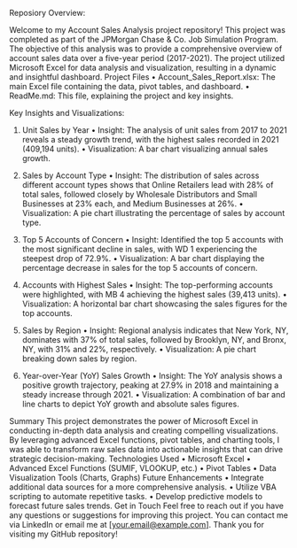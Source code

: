 Reposiory Overview:

Welcome to my Account Sales Analysis project repository! This project was completed as part of the JPMorgan Chase & Co. Job Simulation Program. The objective of this analysis was to provide a comprehensive overview of account sales data over a five-year period (2017-2021). The project utilized Microsoft Excel for data analysis and visualization, resulting in a dynamic and insightful dashboard.
Project Files
•	Account_Sales_Report.xlsx: The main Excel file containing the data, pivot tables, and dashboard.
•	ReadMe.md: This file, explaining the project and key insights.

Key Insights and Visualizations:
1. Unit Sales by Year
•	Insight: The analysis of unit sales from 2017 to 2021 reveals a steady growth trend, with the highest sales recorded in 2021 (409,194 units).
•	Visualization: A bar chart visualizing annual sales growth.

2. Sales by Account Type
•	Insight: The distribution of sales across different account types shows that Online Retailers lead with 28% of total sales, followed closely by Wholesale Distributors and Small Businesses at 23% each, and Medium Businesses at 26%.
•	Visualization: A pie chart illustrating the percentage of sales by account type.

3. Top 5 Accounts of Concern
•	Insight: Identified the top 5 accounts with the most significant decline in sales, with WD 1 experiencing the steepest drop of 72.9%.
•	Visualization: A bar chart displaying the percentage decrease in sales for the top 5 accounts of concern.

4. Accounts with Highest Sales
•	Insight: The top-performing accounts were highlighted, with MB 4 achieving the highest sales (39,413 units).
•	Visualization: A horizontal bar chart showcasing the sales figures for the top accounts.

5. Sales by Region
•	Insight: Regional analysis indicates that New York, NY, dominates with 37% of total sales, followed by Brooklyn, NY, and Bronx, NY, with 31% and 22%, respectively.
•	Visualization: A pie chart breaking down sales by region.

6. Year-over-Year (YoY) Sales Growth
•	Insight: The YoY analysis shows a positive growth trajectory, peaking at 27.9% in 2018 and maintaining a steady increase through 2021.
•	Visualization: A combination of bar and line charts to depict YoY growth and absolute sales figures.

Summary
This project demonstrates the power of Microsoft Excel in conducting in-depth data analysis and creating compelling visualizations. By leveraging advanced Excel functions, pivot tables, and charting tools, I was able to transform raw sales data into actionable insights that can drive strategic decision-making.
Technologies Used
•	Microsoft Excel
•	Advanced Excel Functions (SUMIF, VLOOKUP, etc.)
•	Pivot Tables
•	Data Visualization Tools (Charts, Graphs)
Future Enhancements
•	Integrate additional data sources for a more comprehensive analysis.
•	Utilize VBA scripting to automate repetitive tasks.
•	Develop predictive models to forecast future sales trends.
Get in Touch
Feel free to reach out if you have any questions or suggestions for improving this project. You can contact me via LinkedIn or email me at [your.email@example.com].
Thank you for visiting my GitHub repository!

